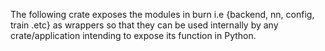The following crate exposes the modules in burn i.e {backend, nn, config, train  .etc}
as wrappers so that they can be used internally by any crate/application intending to
expose its function in Python.

